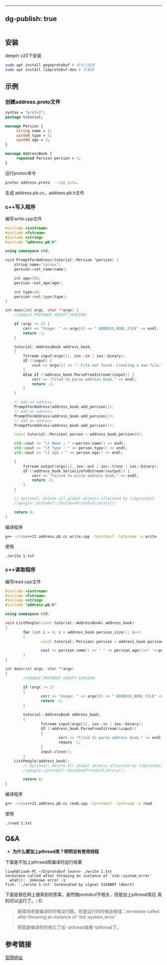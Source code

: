 
---
dg-publish: true
---
```toc
```
## 安装
deepin v20下安装
```bash
sudo apt install gogoprotobuf # 命令行程序
sudo apt install libprotobuf-dev # 开发库
```
## 示例
### 创建address.proto文件
```protobuf
syntax = "proto3";
package tutorial;

message Persion {
     string name = 1;
     uint64 type = 2;
     uint64 age = 3;
}

message AddressBook {
     repeated Persion persion = 1;
}
```
运行protoc命令
```bash
protoc address.proto  --cpp_out=.
```
生成 address.pb.cc，address.pb.h文件

### c++写入程序
编写write.cpp文件
```cpp
#include <iostream>
#include <fstream>
#include <string>
#include "address.pb.h"

using namespace std;

void PromptForAddress(tutorial::Persion *persion) {
    string name="zycxxx";
    persion->set_name(name);

    int age=300;
    persion->set_age(age);

    int type=20;
    persion->set_type(type);
}

int main(int argc, char **argv) {
    //GOOGLE_PROTOBUF_VERIFY_VERSION;

    if (argc != 2) {
        cerr << "Usage: " << argv[0] << " ADDRESS_BOOL_FILE" << endl;
        return -1;
    }

    tutorial::AddressBook address_book;
    {
        fstream input(argv[1], ios::in | ios::binary);
        if (!input) {
            cout << argv[1] << ": File not found. Creating a new file." << endl;
        }
        else if (!address_book.ParseFromIstream(&input)) {
            cerr << "Filed to parse address book." << endl;
            return -1;
        }
    }

    // Add an address
    PromptForAddress(address_book.add_persion());
    // Add an address
    PromptForAddress(address_book.add_persion());
    // Add an address
    PromptForAddress(address_book.add_persion());

    const tutorial::Persion& person = address_book.persion(0);

    std::cout << "\t Name : " <<person.name() << endl;
    std::cout << "\t Type : " << person.type() << endl;
    std::cout << "\t age : " << person.age() << endl;

    {
        fstream output(argv[1], ios::out | ios::trunc | ios::binary);
        if (!address_book.SerializeToOstream(&output)) {
            cerr << "Failed to write address book." << endl;
            return -1;
        }
    }

    // Optional: Delete all global objects allocated by libprotobuf.
    //google::protobuf::ShutdownProtobufLibrary();

    return 0;
}

```

编译程序
```bash
g++ -std=c++11 address.pb.cc write.cpp -lprotobuf -lpthread -o write
```

使用
```bash
./write 1.txt
```

### c++读取程序
编写read.cpp文件
```cpp
#include <iostream>
#include <fstream>
#include <string>
#include "address.pb.h"

using namespace std;

void ListPeople(const tutorial::AddressBook& address_book) 
{
        for (int i = 0; i < address_book.persion_size(); i++) 
        {
                const tutorial::Persion& persion = address_book.persion(i);

                cout << persion.name() << " " << persion.age()<<" "<<persion.type() << endl;
        }
}

int main(int argc, char **argv)
{
        //GOOGLE_PROTOBUF_VERIFY_VERSION;

        if (argc != 2) 
        {
                cerr << "Usage: " << argv[0] << " ADDRESS_BOOL_FILE" << endl;
                return -1;
        }

        tutorial::AddressBook address_book;
        {
                fstream input(argv[1], ios::in | ios::binary);
                if (!address_book.ParseFromIstream(&input)) 
                {
                        cerr << "Filed to parse address book." << endl;
                        return -1;
                }
                input.close();
        }
    ListPeople(address_book);
        // Optional: Delete all global objects allocated by libprotobuf.
        //google::protobuf::ShutdownProtobufLibrary();

        return 0;
}
```
编译程序
```bash
g++ -std=c++11 address.pb.cc read.cpp -lprotobuf -lpthread -o read
```

使用
```bash
./read 1.txt
```

## Q&A
- **为什么要加上pthread库？明明没有使用线程**

下面是不加上pthread库编译时运行结果
```
liuwh@liuwh-PC ~/D/protobuf_learn> ./write 1.txt
terminate called after throwing an instance of 'std::system_error'
  what():  Unknown error -1
fish: './write 1.txt' terminated by signal SIGABRT (Abort)

```

下面是我在网上搜索到的答案，虽然跟protobuf不相关，但是加上pthread库后 真的可以运行了。:-D
> 报错场景是编译的时候没问题，但是运行的时候会报错：terminate called after throwing an instance of 'std::system_error'
> 
> 原因是编译的时候忘了加 -pthread或者-lpthread了。



## 参考链接
[官网地址](https://developers.google.cn/protocol-buffers/)
